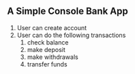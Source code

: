 ## A Simple Console Bank App

1. User can create account
1. User can do the following transactions
    1. check balance
    1. make deposit
    1. make withdrawals
    1. transfer funds
